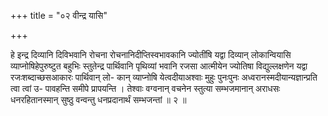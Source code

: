 +++
title = "०२ वीन्द्र यासि"

+++

हे इन्द्र दिव्यानि दिविभवानि रोचना रोचनानिदीप्तिस्वभावकानि ज्योतींषि यद्वा दिव्यान् लोकान्वियासि व्याप्नोषिहेपुरुष्टुत बहुभिः स्तुतेन्द्र पार्थिवानि पृथिव्यां भवानि रजसा आत्मीयेन ज्योतिषा विद्युल्लक्षणेन यद्वा रजःशब्दाच्छसआकारः पार्थिवान् लो- कान् व्याप्नोषि येत्वदीयाअश्वाः मुहुः पुनःपुनः अध्वरानस्मदीयान्यज्ञान्प्रति त्वा त्वां उ- पावहन्ति समीपे प्रापयन्ति । तेश्वाः वग्वनान् वचनेन स्तुत्या सम्भजमानान् अराधसः धनरहितानस्मान् सुष्ठु वन्वन्तु धनप्रदानार्थं सम्भजन्तां ॥ २ ॥